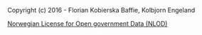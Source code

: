 Copyright (c) 2016 - Florian Kobierska Baffie, Kolbjorn Engeland

[Norwegian License for Open government Data (NLOD)](https://data.norge.no/nlod/en/1.0)
